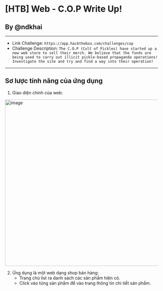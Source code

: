 # [HTB] Web - C.O.P Write Up!
## By @ndkhai
***
* Link Challenge: `https://app.hackthebox.com/challenges/cop`
* Challenge Description: `The C.O.P (Cult of Pickles) have started up a new web store to sell their merch. We believe that the funds are being used to carry out illicit pickle-based propaganda operations! Investigate the site and try and find a way into their operation!`
***
## Sơ lược tính năng của ứng dụng
1. Giao diện chính của web:

<img width="547" alt="image" src="https://github.com/nguyenkhai98/nguyenkhai98.github.io/assets/51147179/30601320-33d4-4d95-b17c-fc9b0d25977a">

2. Ứng dụng là một web dạng shop bán hàng:
   - Trang chủ list ra danh sách các sản phẩm hiện có.
   - Click vào từng sản phẩm để vào trang thông tin chi tiết sản phẩm.
